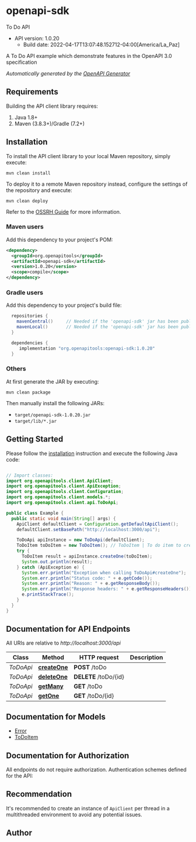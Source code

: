 # openapi-sdk

To Do API
- API version: 1.0.20
  - Build date: 2022-04-17T13:07:48.152712-04:00[America/La_Paz]

A To Do API example which demonstrate features in the OpenAPI 3.0 specification


*Automatically generated by the [OpenAPI Generator](https://openapi-generator.tech)*


## Requirements

Building the API client library requires:
1. Java 1.8+
2. Maven (3.8.3+)/Gradle (7.2+)

## Installation

To install the API client library to your local Maven repository, simply execute:

```shell
mvn clean install
```

To deploy it to a remote Maven repository instead, configure the settings of the repository and execute:

```shell
mvn clean deploy
```

Refer to the [OSSRH Guide](http://central.sonatype.org/pages/ossrh-guide.html) for more information.

### Maven users

Add this dependency to your project's POM:

```xml
<dependency>
  <groupId>org.openapitools</groupId>
  <artifactId>openapi-sdk</artifactId>
  <version>1.0.20</version>
  <scope>compile</scope>
</dependency>
```

### Gradle users

Add this dependency to your project's build file:

```groovy
  repositories {
    mavenCentral()     // Needed if the 'openapi-sdk' jar has been published to maven central.
    mavenLocal()       // Needed if the 'openapi-sdk' jar has been published to the local maven repo.
  }

  dependencies {
     implementation "org.openapitools:openapi-sdk:1.0.20"
  }
```

### Others

At first generate the JAR by executing:

```shell
mvn clean package
```

Then manually install the following JARs:

* `target/openapi-sdk-1.0.20.jar`
* `target/lib/*.jar`

## Getting Started

Please follow the [installation](#installation) instruction and execute the following Java code:

```java

// Import classes:
import org.openapitools.client.ApiClient;
import org.openapitools.client.ApiException;
import org.openapitools.client.Configuration;
import org.openapitools.client.models.*;
import org.openapitools.client.api.ToDoApi;

public class Example {
  public static void main(String[] args) {
    ApiClient defaultClient = Configuration.getDefaultApiClient();
    defaultClient.setBasePath("http://localhost:3000/api");

    ToDoApi apiInstance = new ToDoApi(defaultClient);
    ToDoItem toDoItem = new ToDoItem(); // ToDoItem | To do item to create
    try {
      ToDoItem result = apiInstance.createOne(toDoItem);
      System.out.println(result);
    } catch (ApiException e) {
      System.err.println("Exception when calling ToDoApi#createOne");
      System.err.println("Status code: " + e.getCode());
      System.err.println("Reason: " + e.getResponseBody());
      System.err.println("Response headers: " + e.getResponseHeaders());
      e.printStackTrace();
    }
  }
}

```

## Documentation for API Endpoints

All URIs are relative to *http://localhost:3000/api*

Class | Method | HTTP request | Description
------------ | ------------- | ------------- | -------------
*ToDoApi* | [**createOne**](docs/ToDoApi.md#createOne) | **POST** /toDo | 
*ToDoApi* | [**deleteOne**](docs/ToDoApi.md#deleteOne) | **DELETE** /toDo/{id} | 
*ToDoApi* | [**getMany**](docs/ToDoApi.md#getMany) | **GET** /toDo | 
*ToDoApi* | [**getOne**](docs/ToDoApi.md#getOne) | **GET** /toDo/{id} | 


## Documentation for Models

 - [Error](docs/Error.md)
 - [ToDoItem](docs/ToDoItem.md)


## Documentation for Authorization

All endpoints do not require authorization.
Authentication schemes defined for the API:

## Recommendation

It's recommended to create an instance of `ApiClient` per thread in a multithreaded environment to avoid any potential issues.

## Author



